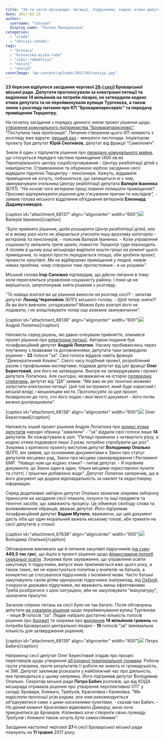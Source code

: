 ```yaml
---
title: "26-та сесія міськради: петиції, підручники, кодекс етики депутата"
date: 2017-03-23
author: 
  username: "tatuuum"
  display_name: "Тетяна Панкратьєва"
categories: 
  - "vlada"
  - "aktsiyi-zahodi"
tags: 
  - "brovary"
  - "brovarska-miska-rada"
  - "vibir-redaktsiyi"
  - "novini"
  - "sesiya"
coverImage: "wp-content/uploads/2017/03/sesiya.jpg"
---
```


**23 березня відбулося засідання чергової [26-ї сесії](https://mpz.brovary.org/anons-23-bereznya-vidbudetsya-chergova-sesiya-brovarskoyi-miskoyi-rady/) Броварської міської ради. Депутати проголосували за електронні петиції та виділення 14 мільйонів на потреби лікарні, не затвердили кодекс етики депутата та не перейменували вулицю Тургенєва, а також зняли з розгляду питання про КП "Броварипарксервіс" та передачу приміщення Терцентру.**

На початку засідання з порядку денного зняли проект рішення щодо [утворення комунального підприємства "Броварипарксервіс"](https://mpz.brovary.org/stvorennya-komunalnogo-pidpryyemstva-brovaryparkservis-chyyis-biznes-interesy/). "Поступила така пропозиція". Питання створення цього КП знімають з розгляду вже вдруге: [перший раз](https://mpz.brovary.org/na-sesiyi-ne-rozglyadayut-pytannya-zarplaty-mera-stvorennya-kp-brovaryparkservis-ta-znyattya-golovy-dekomunizatsijnoyi-komisiyi/) - минулого листопада. Ініціатором проекту був депутат **Юрій Скотніков**, депутат від фракції "Самопоміч".

Зняли й один з підпунктів рішення про [передачу комунального майна](https://brovary-rada.gov.ua/documents/26784.html), що стосується передачі частини приміщення (400 кв.м) Територіального центру соцобслуговування - Центру реабілітації дітей з інвалідністю. Стривоженою та обуреною юрбою засідання сесії відвідали підопічні Терцентру - пенсіонери. Кажуть, віддавати приміщення не хочуть, побоюються, що залишаться ні з чим, звинувачували очільника Центру реабілітації депутата **Валерія Іваненка** (БПП). _"На основі чого ветерани праці повинні полишати приміщення? Просимо відтермінувати рішення для з'ясування причин та наслідків",_ - заявив голова міського відділення об’єднання ветеранів **Елеонард Дадамухамедов.**

\[caption id="attachment\_68137" align="aligncenter" width="600"\][![](https://mpz.brovary.org/wp-content/uploads/2017/03/Valerij-Ivanenko.jpg)](https://mpz.brovary.org/wp-content/uploads/2017/03/Valerij-Ivanenko.jpg) Валерій Іваненко\[/caption\]

_"Було прийнято рішення, щоби розширити Центр реабілітації дітей, але ні в якому разі ніхто не збирається утискати іншу вразливу категорію - ветеранів та пенсіонерів,_ - пояснив Валерій Іваненко. - _Коли управління соцзахисту звільнить третє крило, повністю Терцентр туди переходить. А позаяк в цьому році міськрада виділила кошти гроші на ремонт цього приміщення, то наразі просто передається площа, аби зробити проект, провести закупівлі. Ми не відбираємо приміщення у людей, немає ніяких проблем, чому створено таке протистояння - я не розумію"._

Міський голова **Ігор Сапожко** підтвердив, що дійсно питання в тому: коли переселиться управління соцзахисту району. І поки це не вирішиться, запропонував зняти рішення з розгляду.

_"То навіщо взагалі ви це рішення винесли на розгляд сесії?_ - запитав депутат **Леонід Черепейнік** (БПП) міського голову. - _Щоб тепер зняти?! Як ви його вивчали, узгоджували? Можна було взагалі його не подавати, і не влаштовувати тепер оце взаємне звинувачення"._

\[caption id="attachment\_68136" align="aligncenter" width="600"\][![](https://mpz.brovary.org/wp-content/uploads/2017/03/Andrij-Lopatyuk.jpg)](https://mpz.brovary.org/wp-content/uploads/2017/03/Andrij-Lopatyuk.jpg) Андрій Лопатюк\[/caption\]

Натомість серед рішень, які давно очікували прийняття, опинився проект рішення про [електронні петиції](https://brovary-rada.gov.ua/documents/26791.html). Автором подання був позафракційний депутат **Андрій Лопатюк**. Насилу пробиваючись через плутанину з правками та доповненнями, депутати таки затвердили рішення - **32** голоси "за". Свої голоси віддала навіть фракція "Демократичний Альянс". Свого часу подібний проект, розроблений разом з профільними експертами, подавав депутат від цієї фракції **Олег Берестовий**, але його не затвердили. Вкотре не затверджували і проект депутата Лопатюка. Але сьогодні, незважаючи на історію [попередніх сперечань](https://mpz.brovary.org/elektronni-petytsiyi-borotba-opozytsij-ne-projshly-obydva-rishennya/), депутат від "ДА" заявив: _"Ми вже як рік технічно можемо запустити електронні петиції. Цей той інструмент, який буде корисний і міській владі, і мешканцям міста. Проголосуйте за цей проект, безвідносно до того, хто його подає і якої якості документ - його потім можна доопрацювати"._

\[caption id="attachment\_68138" align="aligncenter" width="600"\][![](https://mpz.brovary.org/wp-content/uploads/2017/03/Oleg-Berestovyj.jpg)](https://mpz.brovary.org/wp-content/uploads/2017/03/Oleg-Berestovyj.jpg) Олег Берестовий\[/caption\]

Натомість інший проект рішення Андрія Лопатюка про [кодекс етики депутатів](https://brovary-rada.gov.ua/documents/26793.html) народні обранці "завалили" - "за" віддали свої голоси лише **14** депутатів. Як пожартували в залі: _"Петиції прийняли з четвертого разу, а кодекс етики подавався лише 3 рази, потрібно спробувати ще раз"_. Зокрема з критикою проекту виступив депутат **Володимир Опалько** (БПП), він заявив, що основними документами є Закон про статус депутатів місцевих рад, Закон про місцеве самоврядування і Регламент БМР. _"Навіщо нам ще кодекс етики?_ - питав депутат. - _Я порівняв документи, це Закон один в один, тільки місцями переставлені пункти та статті, і трішечки добавлено води"._ Депутат Лопатюк заперечив, що в його документ ще додана відповідальність за наклеп та недостовірну інформацію.

Серед додаткових заборон депутат Опалько зазначив зокрема заборону приносити на засідання сесії плакати, лозунги та інші предмети та технічні засоби, що заважають процесу. Це обмежує свободу слова та волевиявлення обранців, вважає депутат. Його підтримав позафракційний депутат **Вадим Мутило**, вважаючи, що цей документ дасть хіба що один моральний важель міському голові, аби тримати на сесії депутатів у спокої.

\[caption id="attachment\_67638" align="aligncenter" width="600"\][![](https://mpz.brovary.org/wp-content/uploads/2017/03/Volodymyr-Opalko.jpg)](https://mpz.brovary.org/wp-content/uploads/2017/03/Volodymyr-Opalko.jpg) Володимр Опалько\[/caption\]

Обговорення викликало ще й питання закупівлі підручників ([на суму](https://onedrive.live.com/view.aspx?resid=76CC13A1B9E773BD!3239&ithint=file%2cdocx&app=Word&authkey=!AHAgLQtDAJmvFAc) **449,5 тис грн**), що йшло в проекті рішення щодо [фінансування потреб середньої освіти](https://brovary-rada.gov.ua/documents/26799.html). Зокрема були зауваження, що управління освіти закуповує ті підручники, випуск яких припиняється вже цього року, а також таких, які не користуються попитом у вчителів чи батьків, а конкретно це стосувалося підручників з іноземної мови. Часто батьки закуповують своїм дітям одноразові підручники (наприклад, від [Oxford](https://elt.oup.com/student/familyandfriends/?cc=ua&selLanguage=uk)), ігноруючи державні підручники, які вважають менш ефективними. Треба розібратися з цією ситуацією, аби не закуповувати "макулатуру", зазначили присутні.

Загалом спірних питань на сесії було не так багато. Після обговорень депутати [не ухвалили рішення](https://mpz.brovary.org/brovarski-deputaty-vyrishyly-vulytsyu-turgeneva-ne-perejmenovuvaty/) щодо перейменування вулиці Тургенєва  - лише **9** голосів "за". Ледве набрало достатню кількість голосів рішення про [бюджет](https://brovary-rada.gov.ua/documents/26805.html) та зокрема про [виділення](https://mpz.brovary.org/brovarski-deputaty-vydilyly-14-mln-btsrl-na-bezkoshtovnu-pershu-dobu-perebuvannya-u-likarni/) **14 мільйонів гривень** на потреби Броварської центральної лікарні - **19** голосів "за" (мінімальна кількість для затвердження рішення).

\[caption id="attachment\_68139" align="aligncenter" width="600"\][![](https://mpz.brovary.org/wp-content/uploads/2017/03/Petro-Babych.jpg)](https://mpz.brovary.org/wp-content/uploads/2017/03/Petro-Babych.jpg) Петро Бабич\[/caption\]

Наприкінці сесії депутат Олег Берестовий згадав про процес переговорів щодо утворення [об'єднаної територіальної громади](https://mpz.brovary.org/mozhlyvist-utvoryty-brovarsku-terytorialnu-gromadu-vzhe-blyzhche/). Робоча група утворена, проте результатів її роботи не знають ні громадськість, ні ЗМІ. Депутат закликав розказати у найближчий час про діяльність, яка проводиться у цьому напрямку. Його підтримав депутат Володимир Опалько. Секретар міської ради **Петро Бабич** розповів, що від КОДА міськрада отримала рішення про утворення перспективної ОТГ у складі: Бровари, Княжичі, Требухів, Красилівка і Калинівка. _"Ми надіслали пропозції усім радам, але нам рекомендується об'єднуватися саме з цими населеними пунктами,_ - сказав пан Бабич. - _На даний момент Красилівка відмовила Димерці, вона хоче приєднатися до Броварів. Калинівка хоче створити свою громаду. Требухів і Княжичі також хочуть бути самостійними"._

Засідання наступної чергової **27-ї** сесії Броварської міської ради планують на **11 травня** 2017 року.
